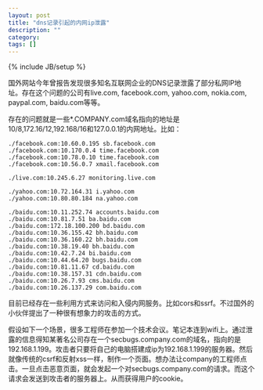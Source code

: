 ```yaml
---
layout: post
title: "dns记录引起的内网ip泄露"
description: ""
category: 
tags: []
---
```

{% include JB/setup %}

国外网站今年曾报告发现很多知名互联网企业的DNS记录泄露了部分私网IP地址。存在这个问题的公司有live.com, facebook.com, yahoo.com, nokia.com, paypal.com, baidu.com等等。

存在的问题就是一些\*.COMPANY.com域名指向的地址是10/8,172.16/12,192.168/16和127.0.0.1的内网地址。比如：

	./facebook.com:10.60.0.195 sb.facebook.com
	./facebook.com:10.170.0.4 time.facebook.com
	./facebook.com:10.78.0.10 time.facebook.com
	./facebook.com:10.56.0.7 xmail.facebook.com

	./live.com:10.245.6.27 monitoring.live.com

	./yahoo.com:10.72.164.31 i.yahoo.com
	./yahoo.com:10.80.80.184 na.yahoo.com

	./baidu.com:10.11.252.74 accounts.baidu.com
	./baidu.com:10.81.7.51 ba.baidu.com
	./baidu.com:172.18.100.200 bd.baidu.com
	./baidu.com:10.36.155.42 bh.baidu.com
	./baidu.com:10.36.160.22 bh.baidu.com
	./baidu.com:10.38.19.40 bh.baidu.com
	./baidu.com:10.42.7.24 bi.baidu.com
	./baidu.com:10.44.64.20 bugs.baidu.com
	./baidu.com:10.81.11.67 cd.baidu.com
	./baidu.com:10.38.157.31 cdn.baidu.com
	./baidu.com:10.26.7.93 cms.baidu.com
	./baidu.com:10.26.137.29 com.baidu.com

目前已经存在一些利用方式来访问和入侵内网服务。比如cors和ssrf。不过国外的小伙伴提出了一种很有想象力的攻击的方式。

假设如下一个场景，很多工程师在参加一个技术会议。笔记本连到wifi上。通过泄露的信息得知某著名公司存在一个secbugs.company.com的域名，指向的是192.168.1.199。攻击者只要将自己的电脑搭建成ip为192.168.1.199的服务器。然后就像传统的csrf和反射xss一样，制作一个页面。想办法让company的工程师点击。一旦点击恶意页面，就会发起一个对secbugs.company.com的请求。而这个请求会发送到攻击者的服务器上。从而获得用户的cookie。
